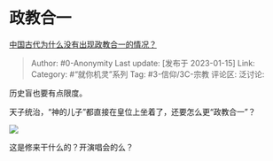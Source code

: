 # 政教合一
[中国古代为什么没有出现政教合一的情况？](https://www.zhihu.com/question/347531465/answer/2845770642)

> Author: #0-Anonymity
> Last update: [发布于 2023-01-15]
> Link:
> Category: #“就你机灵”系列
> Tag: #3-信仰/3C-宗教
> 评论区:
> 泛讨论:

历史盲也要有点限度。

天子统治，“神的儿子”都直接在皇位上坐着了，还要怎么更“政教合一”？

![](https://pica.zhimg.com/50/v2-bbca1a79ed1c80278a8524848333aae5_720w.jpg?source=1940ef5c)

这是修来干什么的？开演唱会的么？
